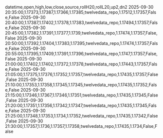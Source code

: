 datetime,open,high,low,close,source,rollH20,rollL20,up2,dn2
2025-09-30 20:35:00,1.17373,1.17387,1.17366,1.17385,twelvedata_repo,1.17512,1.17357,False,False
2025-09-30 20:40:00,1.17387,1.17402,1.17378,1.17383,twelvedata_repo,1.17494,1.17357,False,False
2025-09-30 20:45:00,1.17382,1.17391,1.17377,1.1739,twelvedata_repo,1.17474,1.17357,False,False
2025-09-30 20:50:00,1.17392,1.17404,1.17383,1.17395,twelvedata_repo,1.17474,1.17357,False,False
2025-09-30 20:55:00,1.17395,1.17409,1.17391,1.17396,twelvedata_repo,1.1747,1.17357,False,False
2025-09-30 21:00:00,1.17402,1.17402,1.17372,1.17378,twelvedata_repo,1.17443,1.17357,False,False
2025-09-30 21:05:00,1.17375,1.17376,1.17352,1.17357,twelvedata_repo,1.17435,1.17357,False,False
2025-09-30 21:10:00,1.17353,1.17358,1.17345,1.17345,twelvedata_repo,1.17435,1.17352,False,False
2025-09-30 21:15:00,1.17346,1.17367,1.17346,1.17351,twelvedata_repo,1.17435,1.17345,False,False
2025-09-30 21:20:00,1.17351,1.17356,1.17342,1.17347,twelvedata_repo,1.17435,1.17345,False,False
2025-09-30 21:25:00,1.17348,1.17353,1.1734,1.17352,twelvedata_repo,1.17435,1.17342,False,False
2025-09-30 21:30:00,1.17357,1.1736,1.17357,1.17358,twelvedata_repo,1.17435,1.1734,False,False
